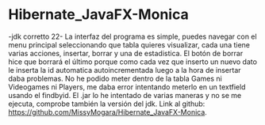 # Hibernate_JavaFX-Monica
-jdk corretto 22-
La interfaz del programa es simple, puedes navegar con el menu principal seleccionando que tabla quieres visualizar, cada una tiene varias acciones, insertar, borrar y una de estadistica.
El botón de borrar hice que borrará el último porque como cada vez que inserto un nuevo dato le inserta la id automatica autoincrementada luego a la hora de insertar daba problemas.
No he podido meter dentro de la tabla Games ni Videogames ni Players, me daba error intentando meterlo en un textfield usando el findbyid.
El .jar lo he intentado de varias maneras y no se me ejecuta, comprobe también la versión del jdk.
Link al github: https://github.com/MissyMogara/Hibernate_JavaFX-Monica.

